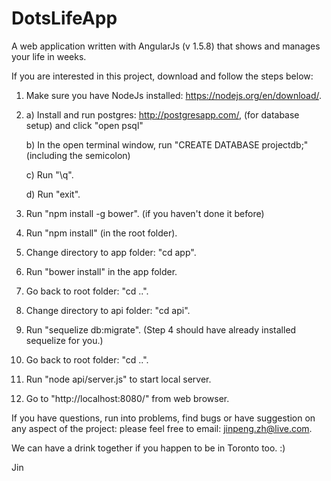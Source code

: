 # DotsLifeApp

A web application written with AngularJs (v 1.5.8) that shows and manages your life in weeks.

If you are interested in this project, download and follow the steps below:

1. Make sure you have NodeJs installed: https://nodejs.org/en/download/.

2. a) Install and run postgres: http://postgresapp.com/, (for database setup) and click "open psql"

   b) In the open terminal window, run "CREATE DATABASE projectdb;" (including the semicolon)
   
   c) Run "\q".
   
   d) Run "exit".
   
3. Run "npm install -g bower". (if you haven't done it before)

4. Run "npm install" (in the root folder).

5. Change directory to app folder: "cd app".

6. Run "bower install" in the app folder.

7. Go back to root folder: "cd ..".

8. Change directory to api folder: "cd api".

9. Run "sequelize db:migrate". (Step 4 should have already installed sequelize for you.)

10. Go back to root folder: "cd ..".

11. Run "node api/server.js" to start local server.

12. Go to "http://localhost:8080/" from web browser. 

If you have questions, run into problems, find bugs or have suggestion on any aspect of the project:
  please feel free to email: jinpeng.zh@live.com.
  
We can have a drink together if you happen to be in Toronto too. :)

Jin

